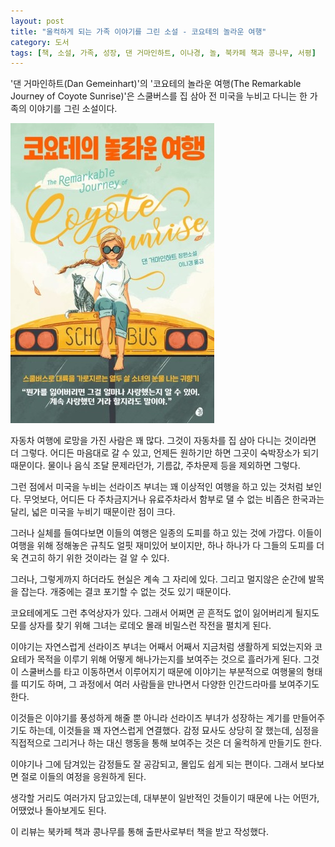 ```yaml
---
layout: post
title: "울컥하게 되는 가족 이야기를 그린 소설 - 코요테의 놀라운 여행"
category: 도서
tags: [책, 소설, 가족, 성장, 댄 거마인하트, 이나경, 놀, 북카페 책과 콩나무, 서평]
---
```


'댄 거마인하트(Dan Gemeinhart)'의
'코요테의 놀라운 여행(The Remarkable Journey of Coyote Sunrise)'은
스쿨버스를 집 삼아 전 미국을 누비고 다니는 한 가족의 이야기를 그린 소설이다.

![표지](/images/book/the-remarkable-journey-of-coyote-sunrise-book-h480.jpg)

자동차 여행에 로망을 가진 사람은 꽤 많다.
그것이 자동차를 집 삼아 다니는 것이라면 더 그렇다.
어디든 마음대로 갈 수 있고, 언제든 원하기만 하면 그곳이 숙박장소가 되기 때문이다.
물이나 음식 조달 문제라던가, 기름값, 주차문제 등을 제외하면 그렇다.

그런 점에서 미국을 누비는 선라이즈 부녀는 꽤 이상적인 여행을 하고 있는 것처럼 보인다.
무엇보다, 어디든 다 주차금지거나 유료주차라서 함부로 댈 수 없는 비좁은 한국과는 달리,
넓은 미국을 누비기 때문이란 점이 크다.

그러나 실체를 들여다보면 이들의 여행은 일종의 도피를 하고 있는 것에 가깝다.
이들이 여행을 위해 정해놓은 규칙도 얼핏 재미있어 보이지만,
하나 하나가 다 그들의 도피를 더욱 견고히 하기 위한 것이라는 걸 알 수 있다.

그러나, 그렇게까지 하더라도 현실은 계속 그 자리에 있다.
그리고 멀지않은 순간에 발목을 잡는다.
개중에는 결코 포기할 수 없는 것도 있기 때문이다.

코요테에게도 그런 추억상자가 있다.
그래서 어쩌면 곧 흔적도 없이 잃어버리게 될지도 모를 상자를 찾기 위해
그녀는 로데오 몰래 비밀스런 작전을 펼치게 된다.

이야기는 자연스럽게 선라이즈 부녀는 어째서 어째서 지금처럼 생활하게 되었는지와
코요테가 목적을 이루기 위해 어떻게 해나가는지를 보여주는 것으로 흘러가게 된다.
그것이 스쿨버스를 타고 이동하면서 이루어지기 때문에 이야기는 부분적으로 여행물의 형태를 띠기도 하며,
그 과정에서 여러 사람들을 만나면서 다양한 인간드라마를 보여주기도 한다.

이것들은 이야기를 풍성하게 해줄 뿐 아니라 선라이즈 부녀가 성장하는 계기를 만들어주기도 하는데,
이것들을 꽤 자연스럽게 연결했다.
감정 묘사도 상당히 잘 했는데,
심정을 직접적으로 그리거나 하는 대신 행동을 통해 보여주는 것은 더 울컥하게 만들기도 한다.

이야기나 그에 담겨있는 감정들도 잘 공감되고, 몰입도 쉽게 되는 편이다.
그래서 보다보면 절로 이들의 여정을 응원하게 된다.

생각할 거리도 여러가지 담고있는데,
대부분이 일반적인 것들이기 때문에 나는 어떤가, 어땠었나 돌아보게도 된다.



<div class="im im-info">
이 리뷰는 북카페 책과 콩나무를 통해 출판사로부터 책을 받고 작성했다.
</div>
